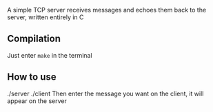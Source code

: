 A simple TCP server receives messages and echoes them back to the server, written entirely in C

## Compilation
Just enter `make` in the terminal

## How to use
./server <PORT>
./client <PORT>
Then enter the message you want on the client, it will appear on the server
